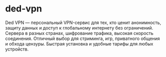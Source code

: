 # ded-vpn
Ded VPN — персональный VPN-сервис для тех, кто ценит анонимность, защиту данных и доступ к глобальному интернету без ограничений. Сервера в разных странах, шифрование трафика, высокая скорость соединения. Отличный выбор для стриминга, игр, приватного общения и обхода цензуры. Быстрая установка и удобные тарифы для любых устройств.
